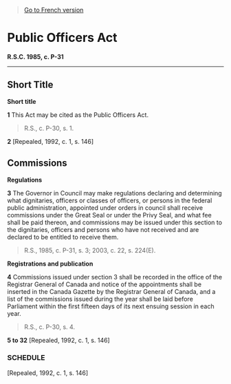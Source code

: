 > [Go to French version](/fr/Lois/Lois%20révisées%20du%20Canada/P/P-31.md)

# Public Officers Act

**R.S.C. 1985, c. P-31**


----------



## Short Title



**Short title**

**1** This Act may be cited as the Public Officers Act.
> R.S., c. P-30, s. 1.




**2** [Repealed, 1992, c. 1, s. 146]




## Commissions



**Regulations**

**3** The Governor in Council may make regulations declaring and determining what dignitaries, officers or classes of officers, or persons in the federal public administration, appointed under orders in council shall receive commissions under the Great Seal or under the Privy Seal, and what fee shall be paid thereon, and commissions may be issued under this section to the dignitaries, officers and persons who have not received and are declared to be entitled to receive them.
> R.S., 1985, c. P-31, s. 3; 2003, c. 22, s. 224(E).





**Registrations and publication**

**4** Commissions issued under section 3 shall be recorded in the office of the Registrar General of Canada and notice of the appointments shall be inserted in the Canada Gazette by the Registrar General of Canada, and a list of the commissions issued during the year shall be laid before Parliament within the first fifteen days of its next ensuing session in each year.
> R.S., c. P-30, s. 4.




**5 to 32** [Repealed, 1992, c. 1, s. 146]




### **SCHEDULE** 
[Repealed, 1992, c. 1, s. 146]


